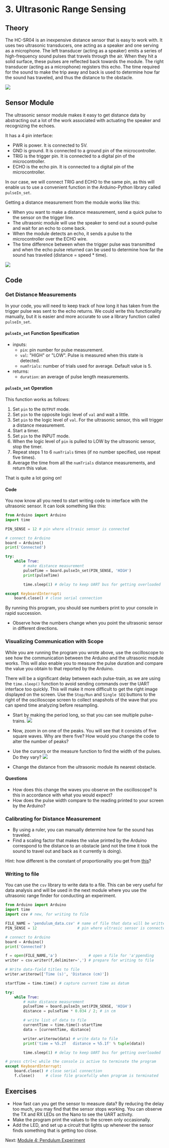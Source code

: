 # 3. Ultrasonic Range Sensing

## Theory
The HC-SR04 is an inexpensive distance sensor that is easy to work with. It uses two ultrasonic transducers, one acting as a speaker and one serving as a microphone. The left transducer (acting as a speaker) emits a series of high-frequency sound pulses that travels through the air. When they hit a solid surface, these pulses are reflected back towards the module. The right transducer (acting as a microphone) registers this echo. The time required for the sound to make the trip away and back is used to determine how far the sound has traveled, and thus the distance to the obstacle.

![](Images/sensor_operation.png)

## Sensor Module
The ultrasonic sensor module makes it easy to get distance data by abstracting out a lot of the work associated with actuating the speaker and recognizing the echoes.

It has a 4 pin interface:
- PWR is power. It is connected to 5V.
- GND is ground. It is connected to a ground pin of the microcontroller.
- TRIG is the trigger pin. It is connected to a digital pin of the microcontroller.
- ECHO is the echo pin. It is connected to a digital pin of the microcontroller.

In our case, we will connect TRIG and ECHO to the same pin, as this will enable us to use a convenient function in the Arduino-Python library called `pulseIn_set`.

Getting a distance measurement from the module works like this:
- When you want to make a distance measurement, send a quick pulse to the sensor on the trigger line.
- The ultrasonic module will use the speaker to send out a sound-pulse and wait for an echo to come back.
- When the module detects an echo, it sends a pulse to the microcontroller over the ECHO wire.
- The time difference between when the trigger pulse was transmitted and when the echo pulse returned can be used to determine how far the sound has traveled (distance = speed * time).

![](Images/ultrasonic_breadboard.png)

## Code
### Get Distance Measurements

In your code, you will need to keep track of how long it has taken from the trigger pulse was sent to the echo returns. We could write this functionality manually, but it is easier and more accurate to use a library function called `pulseIn_set`.

#### `pulseIn_set` Function Spesification
- inputs:
  - `pin`: pin number for pulse measurement.
  - `val`: "HIGH" or "LOW". Pulse is measured when this state is detected.
  - `numTrials`: number of trials used for average. Default value is 5.
- returns:
  - `duration`: an average of pulse length measurements.

#### `pulseIn_set` Operation
This function works as follows:
1. Set `pin` to the `OUTPUT` mode.
2. Set `pin` to the opposite logic level of `val` and wait a little.
3. Set `pin` to the logic level of `val`. For the ultrasonic sensor, this will trigger a distance measurement.
4. Start a timer.
5. Set `pin` to the INPUT mode.
6. When the logic level of `pin` is pulled to LOW by the ultrasonic sensor, stop the timer.
7. Repeat steps 1 to 6 `numTrials` times (if no number specified, use repeat five times).
8. Average the time from all the `numTrials` distance measurements, and return this value.

That is quite a lot going on!

#### Code

You now know all you need to start writing code to interface with the ultrasonic sensor. It can look something like this:

```python
from Arduino import Arduino
import time

PIN_SENSE = 12 # pin where ultrasic sensor is connected

# connect to Arduino
board = Arduino()
print('Connected')

try:
    while True:
        # make distance measurement
        pulseTime = board.pulseIn_set(PIN_SENSE, 'HIGH')
        print(pulseTime)

        time.sleep(1) # delay to keep UART bus for getting overloaded

except KeyboardInterrupt:
    board.close() # close serial connection
```

By running this program, you should see numbers print to your console in rapid succession.
- Observe how the numbers change when you point the ultrasonic sensor in different directions.

### Visualizing Communication with Scope
While you are running the program you wrote above, use the oscilloscope to see how the communication between the Arduino and the ultrasonic module works. This will also enable you to measure the pulse duration and compare the value you obtain to that reported by the Arduino.

There will be a significant delay between each pulse-train, as we are using the `time.sleep()` function to avoid sending commands over the UART interface too quickly. This will make it more difficult to get the right image displayed on the screen. Use the `Stop/Run` and `Single SEQ` buttons to the right of the oscilloscope screen to collect snapshots of the wave that you can spend time analyzing before resampling.

- Start by making the period long, so that you can see multiple pulse-trains.
![](Images/scope_periods.png)

- Now, zoom in on one of the peaks. You will see that it consists of five square waves. Why are there five? How would you change the code to alter the number of peaks?
- Use the cursors or the measure function to find the width of the pulses. Do they vary?
![](Images/scope_pulses.png)

- Change the distance from the ultrasonic module its nearest obstacle.

#### Questions
- How does this change the waves you observe on the oscilloscope? Is this in accordance with what you would expect?
- How does the pulse width compare to the reading printed to your screen by the Arduino?


### Calibrating for Distance Measurement
- By using a ruler, you can manually determine how far the sound has traveled.
- Find a scaling factor that makes the value printed by the Arduino correspond to the distance to an obstacle (and not the time it took the sound to travel out and back as it currently is doing).

Hint: how different is the constant of proportionality you get from [this](https://www.google.com/search?client=safari&rls=en&q=the+speed+of+sound+in+air&ie=UTF-8&oe=UTF-8)?

### Writing to file
You can use the `csv` library to write data to a file. This can be very useful for data analysis and will be used in the next module where you use the ultrasonic range finder for conducting an experiment.

```python
from Arduino import Arduino
import time
import csv # new, for writing to file

FILE_NAME = 'pendulum_data.csv' # name of file that data will be written to
PIN_SENSE = 12                  # pin where ultrasic sensor is connected

# connect to Arduino
board = Arduino()
print('Connected')

f = open(FILE_NAME,'a')              # open a file for 'a'ppending
writer = csv.writer(f,delimiter=',') # prepare for writing to file

# Write data-field titles to file
writer.writerow(['Time (s)', 'Distance (cm)'])

startTime = time.time() # capture current time as datum

try:
    while True:
        # make distance measurement
        pulseTime = board.pulseIn_set(PIN_SENSE, 'HIGH')
        distance = pulseTime * 0.034 / 2; # in cm

        # write list of data to file
        currentTime = time.time()-startTime
        data = [currentTime, distance]

        writer.writerow(data) # write data to file
        print('time = %5.2f   distance = %5.1f' % tuple(data))

        time.sleep(1) # delay to keep UART bus for getting overloaded

# press ctrl+c while the console is active to terminate the program
except KeyboardInterrupt:
    board.close() # close serial connection
    f.close()     # close file gracefully when program is terminated
```

## Exercises
- How fast can you get the sensor to measure data? By reducing the delay too much, you may find that the sensor stops working. You can observe the TX and RX LEDs on the Nano to see the UART activity.
- Make the program print the values to the screen only occasionally.
- Add the LED, and set up a circuit that lights up whenever the sensor finds something that is getting too close.

Next: [Module 4: Pendulum Experiment](/4.%20Pendulum%20Experiment/)
